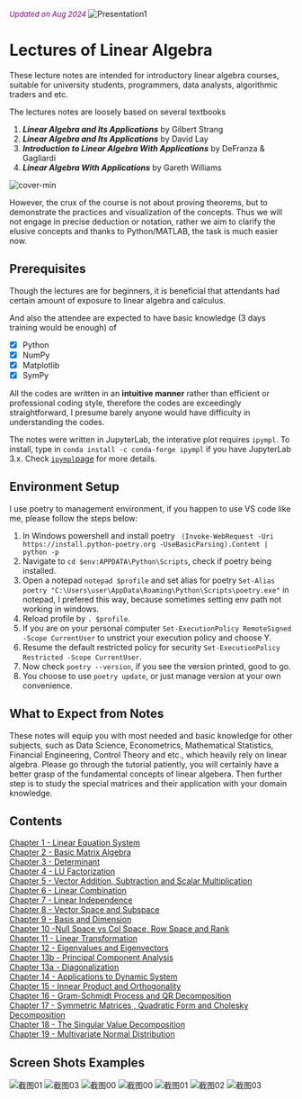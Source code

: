 <font color='purple' size=2.5><i>Updated on Aug 2024</i></font>
![Presentation1](https://user-images.githubusercontent.com/59842360/159695863-678be5bc-d146-4340-9592-003ad93241e1.jpg)
# Lectures of Linear Algebra

These lecture notes are intended for introductory linear algebra courses, suitable for university students, programmers, data analysts, algorithmic traders and etc. 

The lectures notes are loosely based on several textbooks

1. <b><i>Linear Algebra and Its Applications</i></b> by Gilbert Strang 
2. <b><i>Linear Algebra and Its Applications</i></b> by David Lay 
3. <b><i>Introduction to Linear Algebra With Applications</i></b> by DeFranza & Gagliardi
4. <b><i>Linear Algebra With Applications</i></b> by Gareth Williams

![cover-min](https://user-images.githubusercontent.com/59842360/83939172-64df6c00-a7e3-11ea-80b1-058af696d5a3.png)

However, the crux of the course is not about proving theorems, but to demonstrate the practices and visualization of the concepts. Thus we will not engage in precise deduction or notation, rather we aim to clarify the elusive concepts and thanks to Python/MATLAB, the task is much easier now.

## Prerequisites
Though the lectures are for beginners, it is beneficial that attendants had certain amount of exposure to linear algebra and calculus.

And also the attendee are expected to have basic knowledge (3 days training would be enough) of 
- [x] Python
- [x] NumPy
- [x] Matplotlib
- [x] SymPy

All the codes are written in an <b>intuitive manner</b> rather than efficient or professional coding style, therefore the codes are exceedingly straightforward, I presume barely anyone would have difficulty in understanding the codes.

The notes were written in JupyterLab, the interative plot requires ```ipympl```. To install, type in ```conda install -c conda-forge ipympl``` if you have JupyterLab 3.x. Check <a href='https://github.com/matplotlib/ipympl'><code>ipympl</code>page</a> for more details.

## Environment Setup
I use poetry to management environment, if you happen to use VS code like me, please follow the steps below:
1. In Windows powershell and install poetry ``` (Invoke-WebRequest -Uri https://install.python-poetry.org -UseBasicParsing).Content | python -p```
2. Navigate to ```cd $env:APPDATA\Python\Scripts```, check if poetry being installed.
3. Open a notepad ```notepad $profile``` and set alias for poetry ```Set-Alias poetry "C:\Users\user\AppData\Roaming\Python\Scripts\poetry.exe"``` in notepad, I prefered this way, because sometimes setting env path not working in windows.
4. Reload profile by ```. $profile```.
5. If you are on your personal computer ```Set-ExecutionPolicy RemoteSigned -Scope CurrentUser``` to unstrict your execution policy and choose Y.
6. Resume the default restricted policy for security ```Set-ExecutionPolicy Restricted -Scope CurrentUser```.
7. Now check ```poetry --version```, if you see the version printed, good to go.
8. You choose to use ```poetry update```, or just manage version at your own convenience.

## What to Expect from Notes
These notes will equip you with most needed and basic knowledge for other subjects, such as Data Science, Econometrics, Mathematical Statistics, Financial Engineering, Control Theory and etc., which heavily rely on linear algebra. Please go through the tutorial patiently, you will certainly have a better grasp of the fundamental concepts of linear algebera. Then further step is to study the special matrices and their application with your domain knowledge.  

## Contents

[Chapter 1 - Linear Equation System](https://nbviewer.org/github/weijie-chen/Linear-Algebra-With-Python/blob/master/notebooks/Chapter%201%20-%20Linear%20Equation%20System.ipynb)<br>
[Chapter 2 - Basic Matrix Algebra](https://nbviewer.org/github/weijie-chen/Linear-Algebra-With-Python/blob/master/notebooks/Chapter%202%20-%20Basic%20Matrix%20Algebra.ipynb)<br>
[Chapter 3 - Determinant](https://nbviewer.org/github/weijie-chen/Linear-Algebra-With-Python/blob/master/notebooks/Chapter%203%20-%20Determinant.ipynb)<br>
[Chapter 4 - LU Factorization](https://nbviewer.org/github/weijie-chen/Linear-Algebra-With-Python/blob/master/notebooks/Chapter%204%20-%20LU%20Factorization.ipynb)<br>
[Chapter 5 - Vector Addition, Subtraction and Scalar Multiplication](https://nbviewer.org/github/weijie-chen/Linear-Algebra-With-Python/blob/master/notebooks/Chapter%205%20-%20Vector%20Addition%2C%20Subtraction%20and%20Scalar%20Multiplication.ipynb)<br>
[Chapter 6 - Linear Combination](https://nbviewer.org/github/weijie-chen/Linear-Algebra-With-Python/blob/master/notebooks/Chapter%206%20-%20Linear%20Combination.ipynb)<br>
[Chapter 7 - Linear Independence](https://nbviewer.org/github/weijie-chen/Linear-Algebra-With-Python/blob/master/notebooks/Chapter%207%20-%20Linear%20Independence.ipynb)<br>
[Chapter 8 - Vector Space and Subspace](https://nbviewer.org/github/weijie-chen/Linear-Algebra-With-Python/blob/master/notebooks/Chapter%208%20-%20Vector%20Space%20and%20Subspace.ipynb)<br>
[Chapter 9 - Basis and Dimension](https://nbviewer.org/github/weijie-chen/Linear-Algebra-With-Python/blob/master/notebooks/Chapter%209%20-%20Basis%20and%20Dimension.ipynb)<br>
[Chapter 10 -Null Space vs Col Space, Row Space and Rank](https://nbviewer.org/github/weijie-chen/Linear-Algebra-With-Python/blob/master/notebooks/Chapter%2010%20-Null%20Space%20vs%20Col%20Space%2C%20Row%20Space%20and%20Rank.ipynb)<br>
[Chapter 11 - Linear Transformation](https://nbviewer.org/github/weijie-chen/Linear-Algebra-With-Python/blob/master/notebooks/Chapter%2011%20-%20Linear%20Transformation.ipynb)<br>
[Chapter 12 - Eigenvalues and Eigenvectors](https://nbviewer.org/github/weijie-chen/Linear-Algebra-With-Python/blob/master/notebooks/Chapter%2012%20-%20Eigenvalues%20and%20Eigenvectors.ipynb)<br>
[Chapter 13b - Principal Component Analysis](https://nbviewer.org/github/weijie-chen/Linear-Algebra-With-Python/blob/master/notebooks/Chapter%2013b%20-%20Principal%20Component%20Analysis.ipynb)<br>
[Chapter 13a - Diagonalization](https://nbviewer.org/github/weijie-chen/Linear-Algebra-With-Python/blob/master/notebooks/Chapter%2013a%20-%20Diagonalization.ipynb)<br>
[Chapter 14 - Applications to Dynamic System](https://nbviewer.org/github/weijie-chen/Linear-Algebra-With-Python/blob/master/notebooks/Chapter%2014%20-%20Applications%20to%20Dynamic%20System.ipynb)<br>
[Chapter 15 - Innear Product and Orthogonality](https://nbviewer.org/github/weijie-chen/Linear-Algebra-With-Python/blob/master/notebooks/Chapter%2015%20-%20Innear%20Product%20and%20Orthogonality.ipynb)<br>
[Chapter 16 - Gram-Schmidt Process and QR Decomposition](https://nbviewer.org/github/weijie-chen/Linear-Algebra-With-Python/blob/master/notebooks/Chapter%2016%20-%20Gram-Schmidt%20Process%20and%20QR%20Decomposition.ipynb)<br>
[Chapter 17 - Symmetric Matrices , Quadratic Form and Cholesky Decomposition](https://nbviewer.org/github/weijie-chen/Linear-Algebra-With-Python/blob/master/notebooks/Chapter%2017%20-%20Symmetric%20Matrices%20%2C%20Quadratic%20Form%20and%20Cholesky%20Decomposition.ipynb)<br>
[Chapter 18 - The Singular Value Decomposition](https://nbviewer.org/github/weijie-chen/Linear-Algebra-With-Python/blob/master/notebooks/Chapter%2018%20-%20The%20Singular%20Value%20Decomposition.ipynb)<br>
[Chapter 19 - Multivariate Normal Distribution](https://nbviewer.org/github/weijie-chen/Linear-Algebra-With-Python/blob/master/notebooks/Chapter%2019%20-%20Multivariate%20Normal%20Distribution.ipynb)<br>

## Screen Shots Examples
![截图01](https://user-images.githubusercontent.com/59842360/122352881-6b043e80-cf47-11eb-9ca4-8f52c93c0efa.jpg)
![截图03](https://user-images.githubusercontent.com/59842360/122352926-78212d80-cf47-11eb-9bb4-c33e03b7f085.jpg)
![截图00](https://user-images.githubusercontent.com/59842360/122352940-7b1c1e00-cf47-11eb-9f80-e26454d4baaf.jpg)
![截图00](https://user-images.githubusercontent.com/59842360/126001287-9f8de290-3940-4000-b5db-7b12d8b70005.jpg)
![截图01](https://user-images.githubusercontent.com/59842360/126001290-d342db9f-76eb-41ce-98b2-208075bd4640.jpg)
![截图02](https://user-images.githubusercontent.com/59842360/126001291-5cee0e1b-d02b-4912-9d27-65eaaff13178.jpg)
![截图03](https://user-images.githubusercontent.com/59842360/126001463-0b262316-0032-482e-bb0f-1ccbbd3a2835.jpg)

